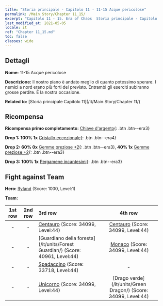 ```yaml
---
title: "Storia principale - Capitolo 11 - 11-15 Acque pericolose"
permalink: /Main Story/Chapter 11_15/
excerpt: "Capitolo 11 - 15. Era of Chaos  Storia principale - Capitolo 11_15. 11-15 Acque pericolose"
last_modified_at: 2021-05-05
locale: it
ref: "Chapter 11_15.md"
toc: false
classes: wide
---
```


## Dettagli

 **Nome:** 11-15 Acque pericolose

 **Descrizione:** Il nostro piano è andato meglio di quanto potessimo sperare. I nemici a nord erano più forti del previsto. Entrambi gli eserciti subiranno grosse perdite. È la nostra occasione.

 **Related to:** [Storia principale Capitolo 11](/it/Main Story/Chapter 11/)

## Ricompensa

 **Ricompensa primo completamento:** [Chiave d'argento](/ItemsIT/con_693/){: .btn .btn--era3}

 **Drop 1:** **100% 1x** [Cristallo eccezionale](/ItemsIT/mat_38/){: .btn .btn--era4}

 **Drop 2:** **60% 0x** [Gemme preziose +2](/ItemsIT/mat_30/){: .btn .btn--era3}, **40% 1x** [Gemme preziose +2](/ItemsIT/mat_30/){: .btn .btn--era3}

 **Drop 3:** **100% 1x** [Pergamene incantesimi](/ItemsIT/con_694/){: .btn .btn--era3}


## Fight against Team
 **Hero:** [Ryland](/it/heroes/Ryland/) (Score: 1000, Level:1)

 **Team:**


  | 1st row | 2nd row | 3rd row | 4th row |
  |:----:|:----:|:----|:----:|
  | - | - | [Centauro](/it/units/Centaur/) (Score: 34099, Level:44)  | [Centauro](/it/units/Centaur/) (Score: 34099, Level:44)  |
  | - | - | [Guardiano della foresta](/it/units/Forest Guardian/) (Score: 40961, Level:44)  | [Monaco](/it/units/Monk/) (Score: 34099, Level:44)  |
  | - | - | [Spadaccino](/it/units/Swordsman/) (Score: 33718, Level:44)  | - |
  | - | - | [Unicorno](/it/units/Unicorn/) (Score: 34099, Level:44)  | [Drago verde](/it/units/Green Dragon/) (Score: 34099, Level:44)  |


